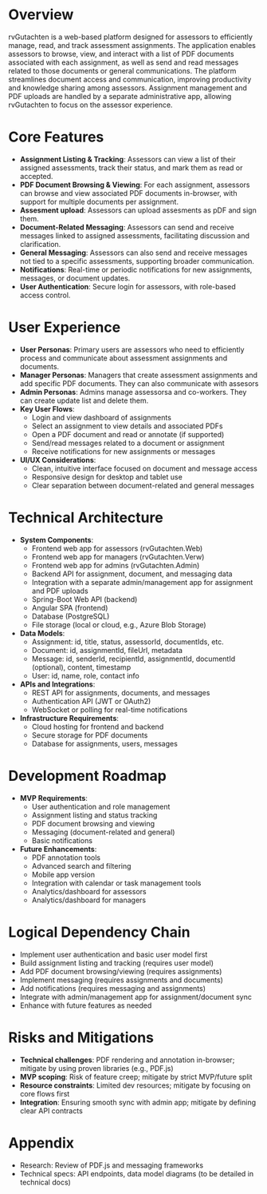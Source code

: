 <context>

# Overview  

rvGutachten is a web-based platform designed for assessors to efficiently manage, read, and track assessment assignments. The application enables assessors to browse, view, and interact with a list of PDF documents associated with each assignment, as well as send and read messages related to those documents or general communications. The platform streamlines document access and communication, improving productivity and knowledge sharing among assessors. Assignment management and PDF uploads are handled by a separate administrative app, allowing rvGutachten to focus on the assessor experience.

# Core Features  

- **Assignment Listing & Tracking**: Assessors can view a list of their assigned assessments, track their status, and mark them as read or accepted.
- **PDF Document Browsing & Viewing**: For each assignment, assessors can browse and view associated PDF documents in-browser, with support for multiple documents per assignment.
- **Assesment upload**: Assessors can upload assesments as pDF and sign them.
- **Document-Related Messaging**: Assessors can send and receive messages linked to assigned assessments, facilitating discussion and clarification.
- **General Messaging**: Assessors can also send and receive messages not tied to a specific assessments, supporting broader communication.
- **Notifications**: Real-time or periodic notifications for new assignments, messages, or document updates.
- **User Authentication**: Secure login for assessors, with role-based access control.

# User Experience  

- **User Personas**: Primary users are assessors who need to efficiently process and communicate about assessment assignments and documents.
- **Manager Personas**: Managers that create assessment assignments and add specific PDF documents. They can also communicate with assesors
- **Admin Personas**: Admins manage assessorsa and co-workers. They can create update list and delete them.
- **Key User Flows**:
  - Login and view dashboard of assignments
  - Select an assignment to view details and associated PDFs
  - Open a PDF document and read or annotate (if supported)
  - Send/read messages related to a document or assignment
  - Receive notifications for new assignments or messages
- **UI/UX Considerations**:
  - Clean, intuitive interface focused on document and message access
  - Responsive design for desktop and tablet use
  - Clear separation between document-related and general messages

</context>

<PRD>

# Technical Architecture  

- **System Components**:
  - Frontend web app for assessors (rvGutachten.Web)
  - Frontend web app for managers (rvGutachten.Verw)
  - Frontend web app for admins (rvGutachten.Admin)
  - Backend API for assignment, document, and messaging data
  - Integration with a separate admin/management app for assignment and PDF uploads
  - Spring-Boot Web API (backend)
  - Angular SPA (frontend)
  - Database (PostgreSQL)
  - File storage (local or cloud, e.g., Azure Blob Storage)
- **Data Models**:
  - Assignment: id, title, status, assessorId, documentIds, etc.
  - Document: id, assignmentId, fileUrl, metadata
  - Message: id, senderId, recipientId, assignmentId, documentId (optional), content, timestamp
  - User: id, name, role, contact info
- **APIs and Integrations**:
  - REST API for assignments, documents, and messages
  - Authentication API (JWT or OAuth2)
  - WebSocket or polling for real-time notifications
- **Infrastructure Requirements**:
  - Cloud hosting for frontend and backend
  - Secure storage for PDF documents
  - Database for assignments, users, messages

# Development Roadmap  

- **MVP Requirements**:
  - User authentication and role management
  - Assignment listing and status tracking
  - PDF document browsing and viewing
  - Messaging (document-related and general)
  - Basic notifications
- **Future Enhancements**:
  - PDF annotation tools
  - Advanced search and filtering
  - Mobile app version
  - Integration with calendar or task management tools
  - Analytics/dashboard for assessors
  - Analytics/dashboard for managers

# Logical Dependency Chain

- Implement user authentication and basic user model first
- Build assignment listing and tracking (requires user model)
- Add PDF document browsing/viewing (requires assignments)
- Implement messaging (requires assignments and documents)
- Add notifications (requires messaging and assignments)
- Integrate with admin/management app for assignment/document sync
- Enhance with future features as needed

# Risks and Mitigations  

- **Technical challenges**: PDF rendering and annotation in-browser; mitigate by using proven libraries (e.g., PDF.js)
- **MVP scoping**: Risk of feature creep; mitigate by strict MVP/future split
- **Resource constraints**: Limited dev resources; mitigate by focusing on core flows first
- **Integration**: Ensuring smooth sync with admin app; mitigate by defining clear API contracts

# Appendix  

- Research: Review of PDF.js and messaging frameworks
- Technical specs: API endpoints, data model diagrams (to be detailed in technical docs)
</PRD>
